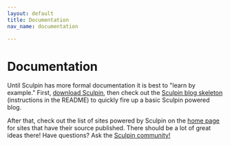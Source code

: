 ```yaml
---
layout: default
title: Documentation
nav_name: documentation

---
```


# Documentation

Until Sculpin has more formal documentation it is best to "learn by example."
First, [download Sculpin][1], then check out the [Sculpin blog skeleton][2]
(instructions in the README) to quickly fire up a basic Sculpin powered blog.

After that, check out the list of sites powered by Sculpin on the [home page][3]
for sites that have their source published. There should be a lot of great ideas
there! Have questions? Ask the [Sculpin community!][4]


[1]: {{site.url}}/download/
[2]: https://github.com/sculpin/sculpin-blog-skeleton
[3]: {{site.url}}
[4]: {{site.url}}/community/

